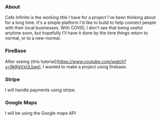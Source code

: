 ### About
Cafe Infinite is the working title I have for a project I've been thinking about for a long time. It's a simple platform I'd like to build to help connect people with their local businesses. With COVID, I don't see that being useful anytime soon, but hopefully I'll have it done by the time things return to normal, or to a new-normal.

### FireBase
After seeing {this tutorial}[https://www.youtube.com/watch?v=9kRgVxULbag], I wanted to make a project using firebase.

### Stripe
I will handle payments using stripe.

### Google Maps
I will be using the Google maps API
